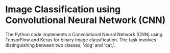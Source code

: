 # Image Classification using Convolutional Neural Network (CNN)
The Python code implements a Convolutional Neural Network (CNN) using TensorFlow and Keras for binary image classification. 
The task involves distinguishing between two classes, 'dog' and 'cat,'.

